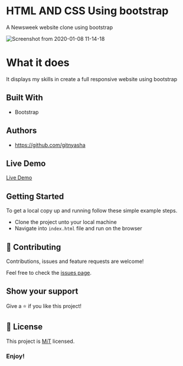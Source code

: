 # HTML AND CSS Using bootstrap

A Newsweek website clone using bootstrap

![Screenshot from 2020-01-08 11-14-18](https://user-images.githubusercontent.com/45620987/71971207-d0acb100-3212-11ea-9679-f3540703acf6.png)

# What it does

It displays my skills in create a full responsive website using bootstrap

## Built With

- Bootstrap

## Authors

- https://github.com/gitnyasha

## Live Demo

[Live Demo](https://elegant-liskov-25478d.netlify.com/)

## Getting Started

To get a local copy up and running follow these simple example steps.

- Clone the project unto your local machine
- Navigate into `index.html` file and run on the browser

## 🤝 Contributing

Contributions, issues and feature requests are welcome!

Feel free to check the [issues page](https://github.com/gitnyasha/using-bootstrap/issues).

## Show your support

Give a ⭐️ if you like this project!

## 📝 License

This project is [MiT](lic.url) licensed.

### Enjoy!
